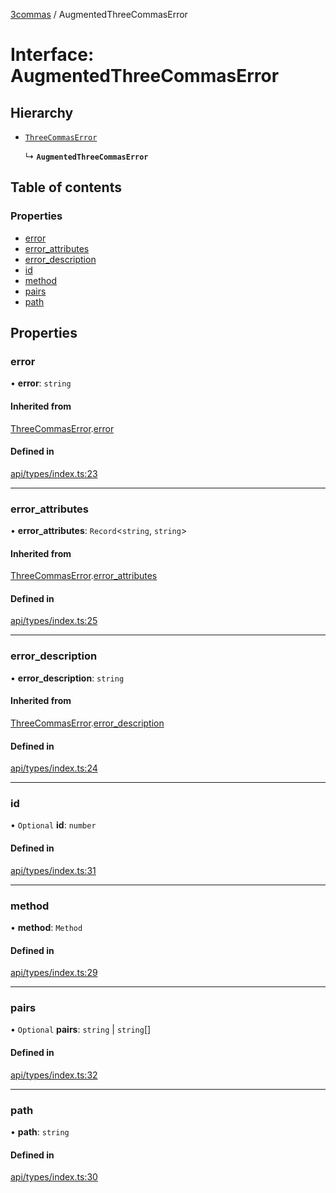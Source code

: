 [3commas](../README.md) / AugmentedThreeCommasError

# Interface: AugmentedThreeCommasError

## Hierarchy

- [`ThreeCommasError`](ThreeCommasError.md)

  ↳ **`AugmentedThreeCommasError`**

## Table of contents

### Properties

- [error](AugmentedThreeCommasError.md#error)
- [error_attributes](AugmentedThreeCommasError.md#error_attributes)
- [error_description](AugmentedThreeCommasError.md#error_description)
- [id](AugmentedThreeCommasError.md#id)
- [method](AugmentedThreeCommasError.md#method)
- [pairs](AugmentedThreeCommasError.md#pairs)
- [path](AugmentedThreeCommasError.md#path)

## Properties

### error

• **error**: `string`

#### Inherited from

[ThreeCommasError](ThreeCommasError.md).[error](ThreeCommasError.md#error)

#### Defined in

[api/types/index.ts:23](https://github.com/ozum/3commas/blob/b88be19/src/api/types/index.ts#L23)

---

### error_attributes

• **error_attributes**: `Record`\<`string`, `string`\>

#### Inherited from

[ThreeCommasError](ThreeCommasError.md).[error_attributes](ThreeCommasError.md#error_attributes)

#### Defined in

[api/types/index.ts:25](https://github.com/ozum/3commas/blob/b88be19/src/api/types/index.ts#L25)

---

### error_description

• **error_description**: `string`

#### Inherited from

[ThreeCommasError](ThreeCommasError.md).[error_description](ThreeCommasError.md#error_description)

#### Defined in

[api/types/index.ts:24](https://github.com/ozum/3commas/blob/b88be19/src/api/types/index.ts#L24)

---

### id

• `Optional` **id**: `number`

#### Defined in

[api/types/index.ts:31](https://github.com/ozum/3commas/blob/b88be19/src/api/types/index.ts#L31)

---

### method

• **method**: `Method`

#### Defined in

[api/types/index.ts:29](https://github.com/ozum/3commas/blob/b88be19/src/api/types/index.ts#L29)

---

### pairs

• `Optional` **pairs**: `string` \| `string`[]

#### Defined in

[api/types/index.ts:32](https://github.com/ozum/3commas/blob/b88be19/src/api/types/index.ts#L32)

---

### path

• **path**: `string`

#### Defined in

[api/types/index.ts:30](https://github.com/ozum/3commas/blob/b88be19/src/api/types/index.ts#L30)
